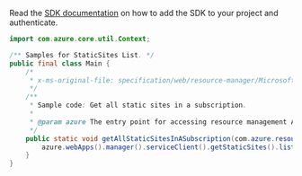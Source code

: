 Read the [SDK documentation](https://github.com/Azure/azure-sdk-for-java/blob/azure-resourcemanager_2.13.0/sdk/resourcemanager/azure-resourcemanager/README.md) on how to add the SDK to your project and authenticate.

```java
import com.azure.core.util.Context;

/** Samples for StaticSites List. */
public final class Main {
    /*
     * x-ms-original-file: specification/web/resource-manager/Microsoft.Web/stable/2021-03-01/examples/GetAllStaticSites.json
     */
    /**
     * Sample code: Get all static sites in a subscription.
     *
     * @param azure The entry point for accessing resource management APIs in Azure.
     */
    public static void getAllStaticSitesInASubscription(com.azure.resourcemanager.AzureResourceManager azure) {
        azure.webApps().manager().serviceClient().getStaticSites().list(Context.NONE);
    }
}
```
